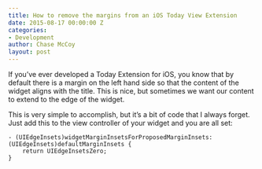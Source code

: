 ```yaml
---
title: How to remove the margins from an iOS Today View Extension
date: 2015-08-17 00:00:00 Z
categories:
- Development
author: Chase McCoy
layout: post
---
```


If you’ve ever developed a Today Extension for iOS, you know that by default there is a margin on the left hand side so that the content of the widget aligns with the title. This is nice, but sometimes we want our content to extend to the edge of the widget.

This is very simple to accomplish, but it’s a bit of code that I always forget. Just add this to the view controller of your widget and you are all set:

```objc
- (UIEdgeInsets)widgetMarginInsetsForProposedMarginInsets:(UIEdgeInsets)defaultMarginInsets {
    return UIEdgeInsetsZero;
}
```